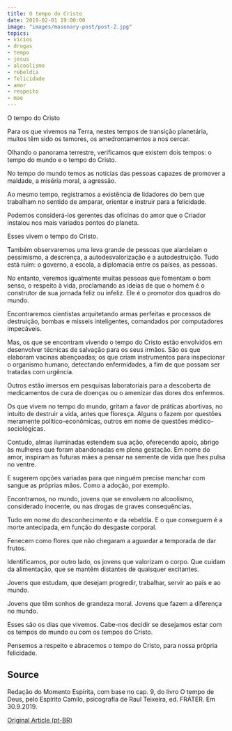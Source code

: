 ```yaml
---
title: O tempo do Cristo
date: 2019-02-01 19:00:00
image: "images/masonary-post/post-2.jpg"
topics: 
- vicios
- drogas
- tempo
- jesus
- alcoolismo
- rebeldia
- felicidade
- amor
- respeito
- mae
---
```


O tempo do Cristo

Para os que vivemos na Terra, nestes tempos de transição planetária, muitos têm
sido os temores, os amedrontamentos a nos cercar.

Olhando o panorama terrestre, verificamos que existem dois tempos: o tempo do
mundo e o tempo do Cristo.

No tempo do mundo temos as notícias das pessoas capazes de promover a maldade,
a miséria moral, a agressão.

Ao mesmo tempo, registramos a existência de lidadores do bem que trabalham no
sentido de amparar, orientar e instruir para a felicidade.

Podemos considerá-los gerentes das oficinas do amor que o Criador instalou nos
mais variados pontos do planeta.

Esses vivem o tempo do Cristo.

Também observaremos uma leva grande de pessoas que alardeiam o pessimismo, a
descrença, a autodesvalorização e a autodestruição. Tudo está ruim: o governo,
a escola, a diplomacia entre os países, as pessoas.

No entanto, veremos igualmente muitas pessoas que fomentam o bom senso, o
respeito à vida, proclamando as ideias de que o homem é o construtor de sua
jornada feliz ou infeliz. Ele é o promotor dos quadros do mundo.

Encontraremos cientistas arquitetando armas perfeitas e processos de
destruição, bombas e mísseis inteligentes, comandados por computadores
impecáveis.

Mas, os que se encontram vivendo o tempo do Cristo estão envolvidos em
desenvolver técnicas de salvação para os seus irmãos. São os que elaboram
vacinas abençoadas; os que criam instrumentos para inspecionar o organismo
humano, detectando enfermidades, a fim de que possam ser tratadas com urgência.

Outros estão imersos em pesquisas laboratoriais para a descoberta de
medicamentos de cura de doenças ou o amenizar das dores dos enfermos.

Os que vivem no tempo do mundo, gritam a favor de práticas abortivas, no
intuito de destruir a vida, antes que floresça. Alguns o fazem por questões
meramente político-econômicas, outros em nome de questões médico-sociológicas.

Contudo, almas iluminadas estendem sua ação, oferecendo apoio, abrigo às
mulheres que foram abandonadas em plena gestação. Em nome do amor, inspiram as
futuras mães a pensar na semente de vida que lhes pulsa no ventre.

E sugerem opções variadas para que ninguém precise manchar com sangue as
próprias mãos. Como a adoção, por exemplo.

Encontramos, no mundo, jovens que se envolvem no alcoolismo, considerado
inocente, ou nas drogas de graves consequências.

Tudo em nome do desconhecimento e da rebeldia. E o que conseguem é a morte
antecipada, em função do desgaste corporal.

Fenecem como flores que não chegaram a aguardar a temporada de dar frutos.

Identificamos, por outro lado, os jovens que valorizam o corpo. Que cuidam da
alimentação, que se mantêm distantes de quaisquer excitantes.

Jovens que estudam, que desejam progredir, trabalhar, servir ao país e ao
mundo.

Jovens que têm sonhos de grandeza moral. Jovens que fazem a diferença no mundo.

Esses são os dias que vivemos. Cabe-nos decidir se desejamos estar com os
tempos do mundo ou com os tempos do Cristo.

Pensemos a respeito e abracemos o tempo do Cristo, para nossa própria
felicidade.

## Source
Redação do Momento Espírita, com base no cap. 9,
do livro O tempo de Deus, pelo Espírito Camilo,
psicografia de Raul Teixeira, ed. FRÁTER.
Em 30.9.2019.

 


[Original Article (pt-BR)](http://www.momento.com.br/pt/ler_texto.php?id=5858)


